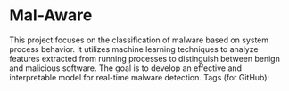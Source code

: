 # Mal-Aware
This project focuses on the classification of malware based on system process behavior. It utilizes machine learning techniques to analyze features extracted from running processes to distinguish between benign and malicious software. The goal is to develop an effective and interpretable model for real-time malware detection.  Tags (for GitHub):
